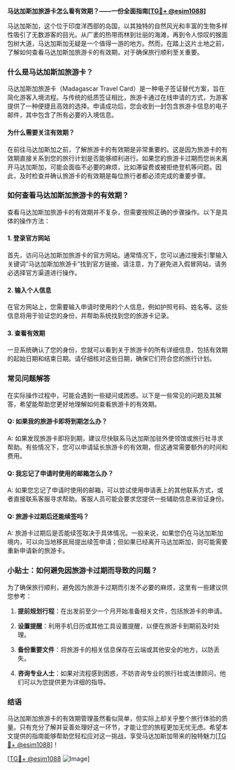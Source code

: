 **马达加斯加旅游卡怎么看有效期？——一份全面指南[[TG💪+ @esim1088](https://t.me/s/esim1088)]**

马达加斯加，这个位于印度洋西部的岛国，以其独特的自然风光和丰富的生物多样性吸引了无数游客的目光。从广袤的热带雨林到壮丽的海滩，再到令人惊叹的猴面包树大道，马达加斯加无疑是一个值得一游的地方。然而，在踏上这片土地之前，了解如何查看马达加斯加旅游卡的有效期，对于确保旅行顺利至关重要。

### 什么是马达加斯加旅游卡？

马达加斯加旅游卡（Madagascar Travel Card）是一种电子签证替代方案，旨在简化游客入境流程。与传统的纸质签证相比，旅游卡通过在线申请的方式，为游客提供了一种便捷且高效的选择。申请成功后，您会收到一封包含旅游卡信息的电子邮件，其中包含了所有必要的入境信息。

#### 为什么需要关注有效期？

在前往马达加斯加之前，了解旅游卡的有效期是非常重要的。这是因为旅游卡的有效期直接关系到您的旅行计划是否能够顺利进行。如果您的旅游卡过期而您尚未离开马达加斯加，可能会面临不必要的麻烦，比如滞留费或被拒绝登机等问题。因此，及时检查并确认旅游卡的有效期是每位旅行者都必须完成的重要步骤。

### 如何查看马达加斯加旅游卡的有效期？

查看马达加斯加旅游卡的有效期并不复杂，但需要按照正确的步骤操作。以下是具体的操作方法：

#### 1. 登录官方网站

首先，访问马达加斯加旅游卡的官方网站。通常情况下，您可以通过搜索引擎输入关键词“马达加斯加旅游卡”找到官方链接。请注意，为了避免进入假冒网站，请务必选择官方渠道进行操作。

#### 2. 输入个人信息

在官方网站上，您需要输入申请时使用的个人信息，例如护照号码、姓名等。这些信息将用于验证您的身份，并帮助系统找到您的旅游卡记录。

#### 3. 查看有效期

一旦系统确认了您的身份，您就可以看到关于旅游卡的所有详细信息，包括有效期的起始日期和结束日期。请仔细核对这些日期，确保它们符合您的旅行计划。

### 常见问题解答

在实际操作过程中，可能会遇到一些疑问或困惑。以下是一些常见的问题及其解答，希望能帮助您更好地理解如何查看旅游卡的有效期。

#### Q: 如果我的旅游卡即将到期怎么办？

A: 如果发现旅游卡即将到期，建议尽快联系马达加斯加驻外使领馆或旅行社寻求帮助。有些情况下，您可以申请延长旅游卡的有效期，但这通常需要额外的时间和费用。

#### Q: 我忘记了申请时使用的邮箱怎么办？

A: 如果您忘记了申请时使用的邮箱，可以尝试使用申请表上的其他联系方式，或者直接联系客服寻求帮助。客服人员可能会要求您提供一些辅助信息来验证身份。

#### Q: 旅游卡过期后还能续签吗？

A: 旅游卡过期后是否能续签取决于具体情况。一般来说，如果您仍在马达加斯加境内，可以向当地移民局提出续签申请；但如果已经离开马达加斯加，则可能需要重新申请新的旅游卡。

### 小贴士：如何避免因旅游卡过期而导致的问题？

为了确保旅行顺利，避免因为旅游卡过期而引发不必要的麻烦，这里有一些建议供您参考：

1. **提前规划行程**：在出发前至少一个月开始准备相关文件，包括旅游卡的申请。
   
2. **设置提醒**：利用手机日历或其他工具设置提醒，以便在旅游卡到期前及时处理。

3. **备份重要文件**：将旅游卡的相关信息保存在云端或其他安全的地方，以防丢失。

4. **咨询专业人士**：如果对流程感到困惑，不妨咨询专业的旅行社或法律顾问，他们可以为您提供更为详细的指导。

### 结语

马达加斯加旅游卡的有效期管理虽然看似简单，但实际上却关乎整个旅行体验的质量。只有充分了解并妥善处理好这一环节，才能让您的旅程更加无忧无虑。希望本文提供的指南能够帮助您轻松应对这一挑战，享受马达加斯加带来的独特魅力[[TG💪+ @esim1088](https://t.me/s/esim1088)]！

[[TG💪+ @esim1088](https://t.me/s/esim1088) ![Image](https://i.postimg.cc/4NQfJmqS/Snipaste-2025-05-13-00-14-12.png)]